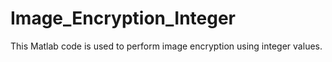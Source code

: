 # Image_Encryption_Integer
This Matlab code is used to perform image encryption using integer values.
